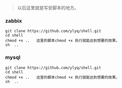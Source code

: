 > 以后这里就是写安脚本的地方。

### zabbix
```
git clone https://github.com/ylyq/shell.git
cd shell 
chmod +x ..   这里的脚本chmod +x 执行就能达到想要的效果。
sh  ..
```

### mysql
```
git clone https://github.com/ylyq/shell.git
cd shell 
chmod +x ..   这里的脚本chmod +x 执行就能达到想要的效果。
sh  ..
```

